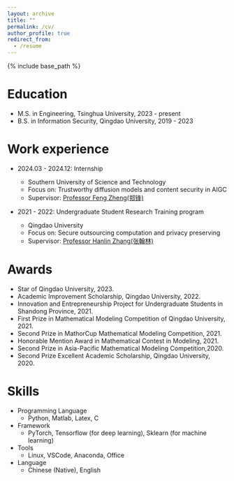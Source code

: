 ```yaml
---
layout: archive
title: ""
permalink: /cv/
author_profile: true
redirect_from:
  - /resume
---
```


{% include base_path %}

Education
======
* M.S. in Engineering, Tsinghua University, 2023 - present
* B.S. in Information Security, Qingdao University, 2019 - 2023

Work experience
======
* 2024.03 - 2024.12: Internship
  * Southern University of Science and Technology
  * Focus on: Trustworthy diffusion models and content security in AIGC
  * Supervisor: [Professor Feng Zheng(郑锋)](https://faculty.sustech.edu.cn/?tagid=fengzheng&iscss=1&snapid=1&orderby=date&go=1&lang=en)

* 2021 - 2022: Undergraduate Student Research Training program
  * Qingdao University
  * Focus on: Secure outsourcing computation and privacy preserving
  * Supervisor: [Professor Hanlin Zhang(张翰林)](https://cst.qdu.edu.cn/info/1072/7423.htm)

Awards
======
* Star of Qingdao University, 2023.
* Academic Improvement Scholarship, Qingdao University, 2022.
* Innovation and Entrepreneurship Project for Undergraduate Students in Shandong Province, 2021.
* First Prize in Mathematical Modeling Competition of Qingdao University, 2021.
* Second Prize in MathorCup Mathematical Modeling Competition, 2021.
* Honorable Mention Award in Mathematical Contest in Modeling, 2021.
* Second Prize in Asia-Pacific Mathematical Modeling Competition,2020.
* Second Prize Excellent Academic Scholarship, Qingdao University, 2020.
  
Skills
======
* Programming Language
  * Python, Matlab, Latex, C
* Framework
  * PyTorch, Tensorflow (for deep learning), Sklearn (for machine learning)
* Tools
  * Linux, VSCode, Anaconda, Office
* Language
  * Chinese (Native), English

